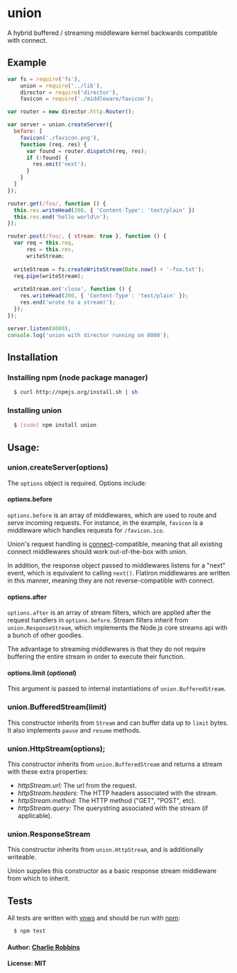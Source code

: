 # union

A hybrid buffered / streaming middleware kernel backwards compatible with connect.

## Example

``` js
var fs = require('fs'),
    union = require('../lib'),
    director = require('director'),
    favicon = require('./middleware/favicon');

var router = new director.http.Router();

var server = union.createServer({
  before: [
    favicon('./favicon.png'),
    function (req, res) {
      var found = router.dispatch(req, res);
      if (!found) {
        res.emit('next');
      }
    }
  ]
});

router.get(/foo/, function () {
  this.res.writeHead(200, { 'Content-Type': 'text/plain' })
  this.res.end('hello world\n');
});

router.post(/foo/, { stream: true }, function () {
  var req = this.req,
      res = this.res,
      writeStream;
      
  writeStream = fs.createWriteStream(Date.now() + '-foo.txt');
  req.pipe(writeStream);
  
  writeStream.on('close', function () {
    res.writeHead(200, { 'Content-Type': 'text/plain' });
    res.end('wrote to a stream!');
  });
});

server.listen(8080);
console.log('union with director running on 8080');
```

## Installation

### Installing npm (node package manager)
``` bash
  $ curl http://npmjs.org/install.sh | sh
```

### Installing union
``` bash 
  $ [sudo] npm install union
````

## Usage:

### union.createServer(options)

The `options` object is required. Options include:

#### options.before

`options.before` is an array of middlewares, which are used to route and serve incoming requests. For instance, in the example, `favicon` is a middleware which handles requests for `/favicon.ico`.

Union's request handling is [connect](https://github.com/senchalabs/connect)-compatible, meaning that all existing connect middlewares should work out-of-the-box with union.

In addition, the response object passed to middlewares listens for a "next" event, which is equivalent to calling `next()`. Flatiron middlewares are written in this manner, meaning they are not reverse-compatible with connect.

#### options.after

`options.after` is an array of stream filters, which are applied after the request handlers in `options.before`. Stream filters inherit from `union.ResponseStream`, which implements the Node.js core streams api with a bunch of other goodies.

The advantage to streaming middlewares is that they do not require buffering the entire stream in order to execute their function.

#### options.limit (*optional*)

This argument is passed to internal instantiations of `union.BufferedStream`.

### union.BufferedStream(limit)

This constructor inherits from `Stream` and can buffer data up to `limit` bytes. It also implements `pause` and `resume` methods.

### union.HttpStream(options);

This constructor inherits from `union.BufferedStream` and returns a stream with these extra properties:

* *httpStream.url:* The url from the request.
* *httpStream.headers:* The HTTP headers associated with the stream.
* *httpStream.method:* The HTTP method ("GET", "POST", etc).
* *httpStream.query:* The querystring associated with the stream (if applicable).

### union.ResponseStream

This constructor inherits from `union.HttpStream`, and is additionally writeable.

Union supplies this constructor as a basic response stream middleware from which to inherit.

## Tests

All tests are written with [vows][0] and should be run with [npm][1]:

``` bash
  $ npm test
```

#### Author: [Charlie Robbins](http://nodejitsu.com)
#### License: MIT

[0]: http://vowsjs.org
[1]: http://npmjs.org
